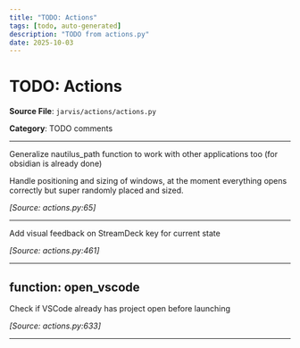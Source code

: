 ```yaml
---
title: "TODO: Actions"
tags: [todo, auto-generated]
description: "TODO from actions.py"
date: 2025-10-03
---
```


# TODO: Actions

**Source File**: `jarvis/actions/actions.py`

**Category**: TODO comments

---

<a id="general-1"></a>

Generalize nautilus_path function to work with other applications too (for obsidian is already done)

Handle positioning and sizing of windows, at the moment everything opens correctly but super randomly placed and sized.

*[Source: actions.py:65]*

---

<a id="general-2"></a>

Add visual feedback on StreamDeck key for current state

*[Source: actions.py:461]*

---

## function: open_vscode

<a id="function:-open_vscode-1"></a>

Check if VSCode already has project open before launching

*[Source: actions.py:633]*

---

